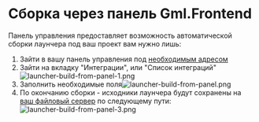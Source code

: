 # Сборка через панель Gml.Frontend

Панель управления предоставляет возможность автоматической сборки лаунчера под ваш проект
вам нужно лишь:

1) Зайти в вашу панель управления под [необходимым адресом](server-install-from-source.md#Инфраструктура)
2) Зайти на вкладку "Интеграции", или "Список интеграций" ![launcher-build-from-panel-1.png](launcher-build-from-panel-1.png)
3) Заполнить необходимые поля![launcher-build-from-panel.png](launcher-build-from-panel.png)
4) По окончанию сборки - исходники лаунчера будут сохранены на [ваш файловый сервер](server-install-from-source.md#Инфраструктура) по следующему пути:![launcher-build-from-panel-3.png](launcher-build-from-panel-3.png)